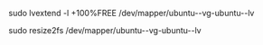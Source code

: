  sudo lvextend -l +100%FREE /dev/mapper/ubuntu--vg-ubuntu--lv


  sudo resize2fs /dev/mapper/ubuntu--vg-ubuntu--lv
